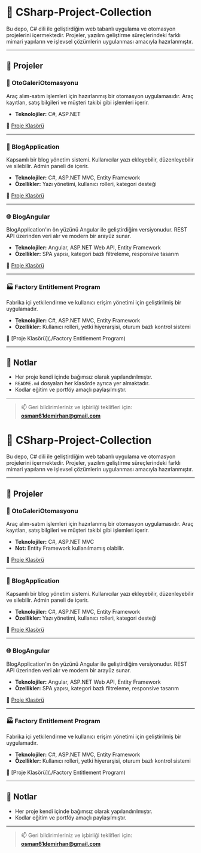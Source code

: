 # 🧩 CSharp-Project-Collection

Bu depo, C# dili ile geliştirdiğim web tabanlı uygulama ve otomasyon projelerini içermektedir. Projeler, yazılım geliştirme süreçlerindeki farklı mimari yapıların ve işlevsel çözümlerin uygulanması amacıyla hazırlanmıştır.

---

## 📁 Projeler

### 🚗 OtoGaleriOtomasyonu
Araç alım-satım işlemleri için hazırlanmış bir otomasyon uygulamasıdır. Araç kayıtları, satış bilgileri ve müşteri takibi gibi işlemleri içerir.

- **Teknolojiler:** C#, ASP.NET

📁 [Proje Klasörü](./OtoGaleriOtomasyonu)

---

### 📰 BlogApplication
Kapsamlı bir blog yönetim sistemi. Kullanıcılar yazı ekleyebilir, düzenleyebilir ve silebilir. Admin paneli de içerir.

- **Teknolojiler:** C#, ASP.NET MVC, Entity Framework
- **Özellikler:** Yazı yönetimi, kullanıcı rolleri, kategori desteği

📁 [Proje Klasörü](./BlogApplication)

---

### 🌐 BlogAngular
BlogApplication'ın ön yüzünü Angular ile geliştirdiğim versiyonudur. REST API üzerinden veri alır ve modern bir arayüz sunar.

- **Teknolojiler:** Angular, ASP.NET Web API, Entity Framework
- **Özellikler:** SPA yapısı, kategori bazlı filtreleme, responsive tasarım

📁 [Proje Klasörü](./BlogAngular)

---

### 🏭 Factory Entitlement Program
Fabrika içi yetkilendirme ve kullanıcı erişim yönetimi için geliştirilmiş bir uygulamadır.

- **Teknolojiler:** C#, ASP.NET MVC, Entity Framework
- **Özellikler:** Kullanıcı rolleri, yetki hiyerarşisi, oturum bazlı kontrol sistemi

📁 [Proje Klasörü](./Factory Entitlement Program)

---

## 📌 Notlar

- Her proje kendi içinde bağımsız olarak yapılandırılmıştır.
- `README.md` dosyaları her klasörde ayrıca yer almaktadır.
- Kodlar eğitim ve portföy amaçlı paylaşılmıştır.

---

> 📫 Geri bildirimleriniz ve işbirliği teklifleri için: **osman61demirhan@gmail.com**

# 🧩 CSharp-Project-Collection

Bu depo, C# dili ile geliştirdiğim web tabanlı uygulama ve otomasyon projelerini içermektedir. Projeler, yazılım geliştirme süreçlerindeki farklı mimari yapıların ve işlevsel çözümlerin uygulanması amacıyla hazırlanmıştır.

---

## 📁 Projeler

### 🚗 OtoGaleriOtomasyonu
Araç alım-satım işlemleri için hazırlanmış bir otomasyon uygulamasıdır. Araç kayıtları, satış bilgileri ve müşteri takibi gibi işlemleri içerir.

- **Teknolojiler:** C#, ASP.NET MVC
- **Not:** Entity Framework kullanılmamış olabilir.

📁 [Proje Klasörü](./OtoGaleriOtomasyonu)

---

### 📰 BlogApplication
Kapsamlı bir blog yönetim sistemi. Kullanıcılar yazı ekleyebilir, düzenleyebilir ve silebilir. Admin paneli de içerir.

- **Teknolojiler:** C#, ASP.NET MVC, Entity Framework
- **Özellikler:** Yazı yönetimi, kullanıcı rolleri, kategori desteği

📁 [Proje Klasörü](./BlogApplication)

---

### 🌐 BlogAngular
BlogApplication'ın ön yüzünü Angular ile geliştirdiğim versiyonudur. REST API üzerinden veri alır ve modern bir arayüz sunar.

- **Teknolojiler:** Angular, ASP.NET Web API, Entity Framework
- **Özellikler:** SPA yapısı, kategori bazlı filtreleme, responsive tasarım

📁 [Proje Klasörü](./BlogAngular)

---

### 🏭 Factory Entitlement Program
Fabrika içi yetkilendirme ve kullanıcı erişim yönetimi için geliştirilmiş bir uygulamadır.

- **Teknolojiler:** C#, ASP.NET MVC, Entity Framework
- **Özellikler:** Kullanıcı rolleri, yetki hiyerarşisi, oturum bazlı kontrol sistemi

📁 [Proje Klasörü](./Factory Entitlement Program)

---

## 📌 Notlar

- Her proje kendi içinde bağımsız olarak yapılandırılmıştır.
- Kodlar eğitim ve portföy amaçlı paylaşılmıştır.

---

> 📫 Geri bildirimleriniz ve işbirliği teklifleri için: **osman61demirhan@gmail.com**

